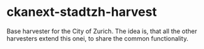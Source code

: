ckanext-stadtzh-harvest
=======================

Base harvester for the City of Zurich. The idea is, that all the other harvesters extend this onei, to share the common functionality.
